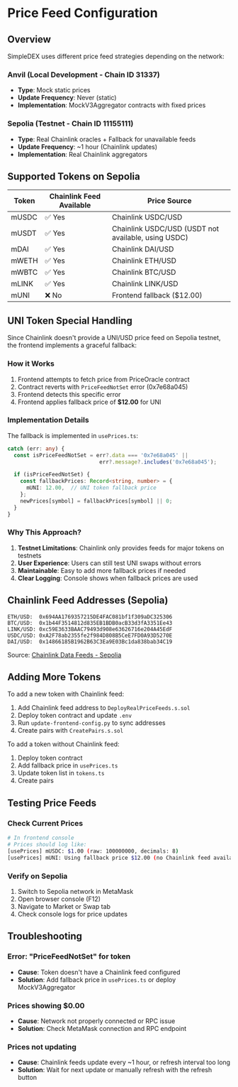 # Price Feed Configuration

## Overview

SimpleDEX uses different price feed strategies depending on the network:

### Anvil (Local Development - Chain ID 31337)
- **Type**: Mock static prices
- **Update Frequency**: Never (static)
- **Implementation**: MockV3Aggregator contracts with fixed prices

### Sepolia (Testnet - Chain ID 11155111)
- **Type**: Real Chainlink oracles + Fallback for unavailable feeds
- **Update Frequency**: ~1 hour (Chainlink updates)
- **Implementation**: Real Chainlink aggregators

## Supported Tokens on Sepolia

| Token | Chainlink Feed Available | Price Source |
|-------|-------------------------|--------------|
| mUSDC | ✅ Yes | Chainlink USDC/USD |
| mUSDT | ✅ Yes | Chainlink USDC/USD (USDT not available, using USDC) |
| mDAI | ✅ Yes | Chainlink DAI/USD |
| mWETH | ✅ Yes | Chainlink ETH/USD |
| mWBTC | ✅ Yes | Chainlink BTC/USD |
| mLINK | ✅ Yes | Chainlink LINK/USD |
| mUNI | ❌ No | Frontend fallback ($12.00) |

## UNI Token Special Handling

Since Chainlink doesn't provide a UNI/USD price feed on Sepolia testnet, the frontend implements a graceful fallback:

### How it Works

1. Frontend attempts to fetch price from PriceOracle contract
2. Contract reverts with `PriceFeedNotSet` error (0x7e68a045)
3. Frontend detects this specific error
4. Frontend applies fallback price of **$12.00** for UNI

### Implementation Details

The fallback is implemented in `usePrices.ts`:

```typescript
catch (err: any) {
  const isPriceFeedNotSet = err?.data === '0x7e68a045' ||
                             err?.message?.includes('0x7e68a045');

  if (isPriceFeedNotSet) {
    const fallbackPrices: Record<string, number> = {
      mUNI: 12.00,  // UNI token fallback price
    };
    newPrices[symbol] = fallbackPrices[symbol] || 0;
  }
}
```

### Why This Approach?

1. **Testnet Limitations**: Chainlink only provides feeds for major tokens on testnets
2. **User Experience**: Users can still test UNI swaps without errors
3. **Maintainable**: Easy to add more fallback prices if needed
4. **Clear Logging**: Console shows when fallback prices are used

## Chainlink Feed Addresses (Sepolia)

```
ETH/USD:  0x694AA1769357215DE4FAC081bf1f309aDC325306
BTC/USD:  0x1b44F3514812d835EB1BDB0acB33d3fA3351Ee43
LINK/USD: 0xc59E3633BAAC79493d908e63626716e204A45EdF
USDC/USD: 0xA2F78ab2355fe2f984D808B5CeE7FD0A93D5270E
DAI/USD:  0x14866185B1962B63C3Ea9E03Bc1da838bab34C19
```

Source: [Chainlink Data Feeds - Sepolia](https://docs.chain.link/data-feeds/price-feeds/addresses?network=ethereum&page=1#sepolia-testnet)

## Adding More Tokens

To add a new token with Chainlink feed:

1. Add Chainlink feed address to `DeployRealPriceFeeds.s.sol`
2. Deploy token contract and update `.env`
3. Run `update-frontend-config.py` to sync addresses
4. Create pairs with `CreatePairs.s.sol`

To add a token without Chainlink feed:

1. Deploy token contract
2. Add fallback price in `usePrices.ts`
3. Update token list in `tokens.ts`
4. Create pairs

## Testing Price Feeds

### Check Current Prices

```bash
# In frontend console
# Prices should log like:
[usePrices] mUSDC: $1.00 (raw: 100000000, decimals: 8)
[usePrices] mUNI: Using fallback price $12.00 (no Chainlink feed available)
```

### Verify on Sepolia

1. Switch to Sepolia network in MetaMask
2. Open browser console (F12)
3. Navigate to Market or Swap tab
4. Check console logs for price updates

## Troubleshooting

### Error: "PriceFeedNotSet" for token
- **Cause**: Token doesn't have a Chainlink feed configured
- **Solution**: Add fallback price in `usePrices.ts` or deploy MockV3Aggregator

### Prices showing $0.00
- **Cause**: Network not properly connected or RPC issue
- **Solution**: Check MetaMask connection and RPC endpoint

### Prices not updating
- **Cause**: Chainlink feeds update every ~1 hour, or refresh interval too long
- **Solution**: Wait for next update or manually refresh with the refresh button
